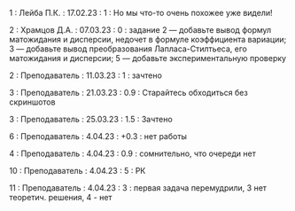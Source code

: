 1 : Лейба П.К. : 17.02.23 : 1 : Но мы что-то очень похожее уже видели!

2 : Храмцов Д.А. : 07.03.23 : 0 : задание 2 — добавьте вывод формул матожидания и дисперсии, недочет в формуле коэффициента вариации; 3 — добавьте вывод преобразования Лапласа-Стилтьеса, его матожидания и дисперсии; 5 — добавьте экспериментальную проверку

2 : Преподаватель : 11.03.23 : 1 : зачтено

3 : Преподаватель : 21.03.23 : 0.9 : Старайтесь обходиться без скриншотов

3 : Преподаватель : 25.03.23 : 1.5 : Зачтено

6 : Преподаватель : 4.04.23 : +0.3 : нет работы

4 : Преподаватель : 4.04.23 : 0.9 : сомнительно, что очереди нет

10 : Преподаватель : 4.04.23 : 5 : РК

11 : Преподаватель : 4.04.23 : 3 : первая задача перемудрили, 3 нет теоретич. решения, 4 - нет
